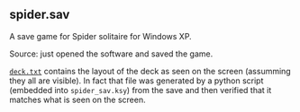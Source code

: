 <!--
SPDX-FileCopyrightText: 2021 KOLANICH

SPDX-License-Identifier: Unlicense
-->

## spider.sav

A save game for Spider solitaire for Windows XP.

Source: just opened the software and saved the game.

[`deck.txt`](./deck.txt) contains the layout of the deck as seen on the screen (assumming they all are visible). In fact that file was generated by a python script (embedded into `spider_sav.ksy`) from the save and then verified that it matches what is seen on the screen.
